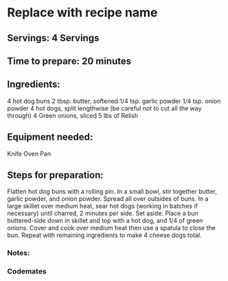 # Replace with recipe name

## Servings: 4 Servings

## Time to prepare: 20 minutes

## Ingredients:
4 hot dog buns
2 tbsp. butter, softened
1/4 tsp. garlic powder
1/4 tsp. onion powder
4 hot dogs, split lengthwise (be careful not to cut all the way through)
4 Green onions, sliced
5 lbs of Relish



## Equipment needed:
Knife
Oven
Pan

## Steps for preparation:
Flatten hot dog buns with a rolling pin. In a small bowl, stir together butter, garlic powder, and onion powder. Spread all over outsides of buns.
In a large skillet over medium heat, sear hot dogs (working in batches if necessary) until charred, 2 minutes per side. Set aside.
Place a bun buttered-side down in skillet and top with a hot dog, and 1/4 of green onions.
Cover and cook over medium heat then use a spatula to close the bun. Repeat with remaining ingredients to make 4 cheese dogs total.


### Notes:



### Codemates #
